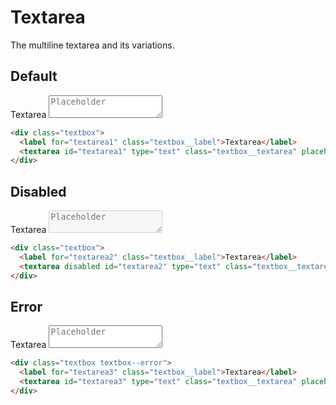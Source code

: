 # Textarea
The multiline textarea and its variations.

## Default
<div class="p-3 border rounded-2 my-3">
  <div class="textbox">
    <label for="textarea1" class="textbox__label">Textarea</label>
    <textarea id="textarea1" type="text" class="textbox__textarea" placeholder="Placeholder"></textarea>
  </div>
</div>

```html
<div class="textbox">
  <label for="textarea1" class="textbox__label">Textarea</label>
  <textarea id="textarea1" type="text" class="textbox__textarea" placeholder="Placeholder"></textarea>
</div>
```

## Disabled
<div class="p-3 border rounded-2 my-3">
  <div class="textbox">
    <label for="textarea2" class="textbox__label">Textarea</label>
    <textarea disabled id="textarea2" type="text" class="textbox__textarea" placeholder="Placeholder"></textarea>
  </div>
</div>

```html
<div class="textbox">
  <label for="textarea2" class="textbox__label">Textarea</label>
  <textarea disabled id="textarea2" type="text" class="textbox__textarea" placeholder="Placeholder"></textarea>
</div>
```

## Error
<div class="p-3 border rounded-2 my-3">
  <div class="textbox textbox--error">
    <label for="textarea3" class="textbox__label">Textarea</label>
    <textarea id="textarea3" type="text" class="textbox__textarea" placeholder="Placeholder"></textarea>
  </div>
</div>

```html
<div class="textbox textbox--error">
  <label for="textarea3" class="textbox__label">Textarea</label>
  <textarea id="textarea3" type="text" class="textbox__textarea" placeholder="Placeholder"></textarea>
</div>
```
